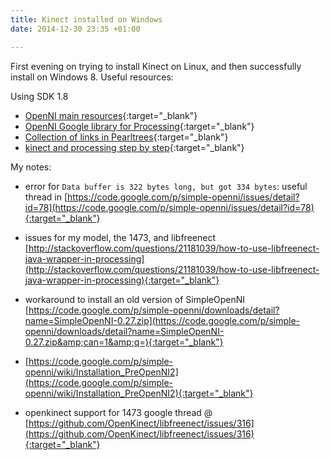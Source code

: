 ```yaml
---
title: Kinect installed on Windows
date: 2014-12-30 23:35 +01:00

---
```


First evening on trying to install Kinect on Linux, and then successfully install on Windows 8. Useful resources:

Using SDK 1.8

* [OpenNI main resources](http://structure.io/openni){:target="_blank"}
* [OpenNI Google library for Processing](https://code.google.com/p/simple-openni/){:target="_blank"}
* [Collection of links in Pearltrees](http://www.pearltrees.com/yungaro/kinect-windows/id7411408){:target="_blank"}
* [kinect and processing step by step](http://shiffman.net/p5/kinect/){:target="_blank"}

My notes:

* error for `Data buffer is 322 bytes long, but got 334 bytes`: useful thread in [https://code.google.com/p/simple-openni/issues/detail?id=78](https://code.google.com/p/simple-openni/issues/detail?id=78){:target="_blank"}

* issues for my model, the 1473, and libfreenect [http://stackoverflow.com/questions/21181039/how-to-use-libfreenect-java-wrapper-in-processing](http://stackoverflow.com/questions/21181039/how-to-use-libfreenect-java-wrapper-in-processing){:target="_blank"}

* workaround to install an old version of SimpleOpenNI [https://code.google.com/p/simple-openni/downloads/detail?name=SimpleOpenNI-0.27.zip](https://code.google.com/p/simple-openni/downloads/detail?name=SimpleOpenNI-0.27.zip&amp;can=1&amp;q=){:target="_blank"}
* [https://code.google.com/p/simple-openni/wiki/Installation_PreOpenNI2](https://code.google.com/p/simple-openni/wiki/Installation_PreOpenNI2){:target="_blank"}

* openkinect support for 1473 google thread @ [https://github.com/OpenKinect/libfreenect/issues/316](https://github.com/OpenKinect/libfreenect/issues/316){:target="_blank"}
